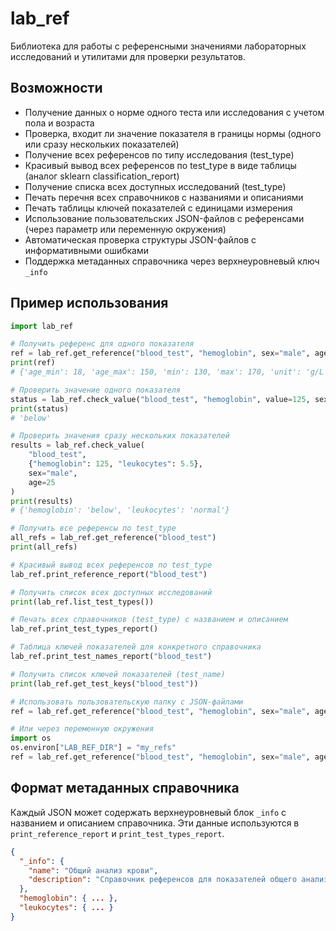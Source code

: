 # lab_ref

Библиотека для работы с референсными значениями лабораторных исследований и утилитами для проверки результатов.

## Возможности
- Получение данных о норме одного теста или исследования с учетом пола и возраста
- Проверка, входит ли значение показателя в границы нормы (одного или сразу нескольких показателей)
- Получение всех референсов по типу исследования (test_type)
- Красивый вывод всех референсов по test_type в виде таблицы (аналог sklearn classification_report)
- Получение списка всех доступных исследований (test_type)
- Печать перечня всех справочников с названиями и описаниями
- Печать таблицы ключей показателей с единицами измерения
- Использование пользовательских JSON-файлов с референсами (через параметр или переменную окружения)
- Автоматическая проверка структуры JSON-файлов с информативными ошибками
- Поддержка метаданных справочника через верхнеуровневый ключ `_info`

## Пример использования

```python
import lab_ref

# Получить референс для одного показателя
ref = lab_ref.get_reference("blood_test", "hemoglobin", sex="male", age=25)
print(ref)
# {'age_min': 18, 'age_max': 150, 'min': 130, 'max': 170, 'unit': 'g/L'}

# Проверить значение одного показателя
status = lab_ref.check_value("blood_test", "hemoglobin", value=125, sex="male", age=25)
print(status)
# 'below'

# Проверить значения сразу нескольких показателей
results = lab_ref.check_value(
    "blood_test",
    {"hemoglobin": 125, "leukocytes": 5.5},
    sex="male",
    age=25
)
print(results)
# {'hemoglobin': 'below', 'leukocytes': 'normal'}

# Получить все референсы по test_type
all_refs = lab_ref.get_reference("blood_test")
print(all_refs)

# Красивый вывод всех референсов по test_type
lab_ref.print_reference_report("blood_test")

# Получить список всех доступных исследований
print(lab_ref.list_test_types())

# Печать всех справочников (test_type) с названием и описанием
lab_ref.print_test_types_report()

# Таблица ключей показателей для конкретного справочника
lab_ref.print_test_names_report("blood_test")

# Получить список ключей показателей (test_name)
print(lab_ref.get_test_keys("blood_test"))

# Использовать пользовательскую папку с JSON-файлами
ref = lab_ref.get_reference("blood_test", "hemoglobin", sex="male", age=25, references_dir="my_refs")

# Или через переменную окружения
import os
os.environ["LAB_REF_DIR"] = "my_refs"
ref = lab_ref.get_reference("blood_test", "hemoglobin", sex="male", age=25)
```

## Формат метаданных справочника

Каждый JSON может содержать верхнеуровневый блок `_info` с названием и описанием справочника. Эти данные используются в `print_reference_report` и `print_test_types_report`.

```json
{
  "_info": {
    "name": "Общий анализ крови",
    "description": "Справочник референсов для показателей общего анализа крови"
  },
  "hemoglobin": { ... },
  "leukocytes": { ... }
}
```

